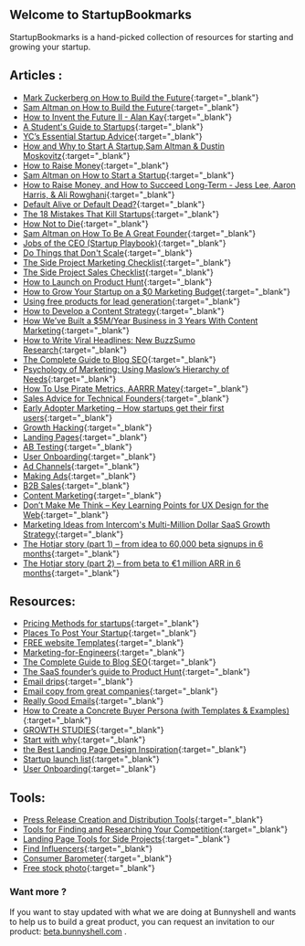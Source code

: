 ## Welcome to StartupBookmarks

StartupBookmarks is a hand-picked collection of resources for starting and growing your startup.


## Articles :


* [Mark Zuckerberg on How to Build the Future](https://blog.ycombinator.com/mark-zuckerberg-future-interview/){:target="_blank"}
* [Sam Altman on How to Build the Future](https://blog.ycombinator.com/sam-altman-on-how-to-build-the-future/){:target="_blank"}
* [How to Invent the Future II - Alan Kay](https://www.startupschool.org/videos/12){:target="_blank"}
* [A Student's Guide to Startups](http://paulgraham.com/mit.html){:target="_blank"}
* [YC’s Essential Startup Advice](https://blog.ycombinator.com/ycs-essential-startup-advice/){:target="_blank"}
* [How and Why to Start A Startup,Sam Altman & Dustin Moskovitz](https://www.startupschool.org/videos/1){:target="_blank"}
* [How to Raise Money](http://paulgraham.com/fr.html){:target="_blank"}
* [Sam Altman on How to Start a Startup](http://startupclass.samaltman.com/courses/lec19/){:target="_blank"}
* [How to Raise Money, and How to Succeed Long-Term - Jess Lee, Aaron Harris, & Ali Rowghani](https://www.startupschool.org/videos/18){:target="_blank"}
* [Default Alive or Default Dead?](http://paulgraham.com/aord.html){:target="_blank"}
* [The 18 Mistakes That Kill Startups](http://paulgraham.com/startupmistakes.html){:target="_blank"}
* [How Not to Die](http://www.paulgraham.com/die.html){:target="_blank"}
* [Sam Altman on How To Be A Great Founder](http://startupclass.samaltman.com/courses/lec13/){:target="_blank"}
* [Jobs of the CEO (Startup Playbook)](http://playbook.samaltman.com/#ceo){:target="_blank"}
* [Do Things that Don't Scale](http://paulgraham.com/ds.html){:target="_blank"}
* [The Side Project Marketing Checklist](https://www.sideprojectchecklist.com/marketing-checklist/){:target="_blank"}
* [The Side Project Sales Checklist](https://www.sideprojectchecklist.com/sales-checklist/){:target="_blank"}
* [How to Launch on Product Hunt](https://blog.producthunt.com/how-to-launch-on-product-hunt-7c1843e06399){:target="_blank"}
* [How to Grow Your Startup on a $0 Marketing Budget](https://producthabits.com/how-to-grow-your-startup-on-a-0-marketing-budget/){:target="_blank"}
* [Using free products for lead generation](https://blog.clearbit.com/how-were-using-free-tools-to-engage-developers/){:target="_blank"}
* [How to Develop a Content Strategy](https://blog.ladder.io/content-strategy/){:target="_blank"}
* [How We’ve Built a $5M/Year Business in 3 Years With Content Marketing](https://www.groovehq.com/blog/how-we-built-a-5m-business-with-content-marketing){:target="_blank"}
* [How to Write Viral Headlines: New BuzzSumo Research](https://buzzsumo.com/blog/5-ways-create-amazing-viral-headlines/#gs.mN_eAUU){:target="_blank"}
* [The Complete Guide to Blog SEO](https://webris.org/blog-seo-how-to-optimize-your-blog-for-google/){:target="_blank"}
* [Psychology of Marketing: Using Maslow’s Hierarchy of Needs](https://kopywritingkourse.com/marketing-psychology/){:target="_blank"}
* [How To Use Pirate Metrics, AARRR Matey](https://www.autopilothq.com/blog/pirate-metrics/){:target="_blank"}
* [Sales Advice for Technical Founders](https://blog.ycombinator.com/sales-advice-for-technical-founders/){:target="_blank"}
* [Early Adopter Marketing – How startups get their first users](https://www.kevin-indig.com/early-adopter-marketing-startups-get-first-users/){:target="_blank"}
* [Growth Hacking](https://www.julian.com/guide/growth/intro){:target="_blank"}
* [Landing Pages](https://www.julian.com/guide/growth/landing-pages){:target="_blank"}
* [AB Testing](https://www.julian.com/guide/growth/ab-testing){:target="_blank"}
* [User Onboarding](https://www.julian.com/guide/growth/user-onboarding){:target="_blank"}
* [Ad Channels](https://www.julian.com/guide/growth/ad-channels){:target="_blank"}
* [Making Ads](https://www.julian.com/guide/growth/make-ads){:target="_blank"}
* [B2B Sales](https://www.julian.com/guide/growth/b2b-sales){:target="_blank"}
* [Content Marketing](https://www.julian.com/guide/growth/content-marketing){:target="_blank"}
* [Don’t Make Me Think – Key Learning Points for UX Design for the Web](https://www.interaction-design.org/literature/article/don-t-make-me-think-key-learning-points-for-ux-design-for-the-web){:target="_blank"}
* [Marketing Ideas from Intercom's Multi-Million Dollar SaaS Growth Strategy](https://okdork.com/marketing-ideas-from-intercom/){:target="_blank"}
* [The Hotjar story (part 1) – from idea to 60,000 beta signups in 6 months](https://www.hotjar.com/blog/2016/01/12/the-hotjar-story-part-1-from-idea-to-60000-beta-signups-in-6-months/){:target="_blank"}
* [The Hotjar story (part 2) – from beta to €1 million ARR in 6 months](https://www.hotjar.com/blog/the-hotjar-story-part-2-from-beta-to-1-million-arr-in-6-months){:target="_blank"}


## Resources:


* [Pricing Methods for startups](https://taprun.com/methods/){:target="_blank"}
* [Places To Post Your Startup](https://github.com/mmccaff/PlacesToPostYourStartup){:target="_blank"}
* [FREE website Templates](https://html5up.net/){:target="_blank"}
* [Marketing-for-Engineers](https://github.com/LisaDziuba/Marketing-for-Engineers){:target="_blank"}
* [The Complete Guide to Blog SEO](https://webris.org/blog-seo-how-to-optimize-your-blog-for-google/){:target="_blank"}
* [The SaaS founder’s guide to Product Hunt](https://amplifr.com/blog/en/amplifr-on-producthunt/){:target="_blank"}
* [Email drips](https://www.emaildrips.com/){:target="_blank"}
* [Email copy from great companies](https://www.goodemailcopy.com/){:target="_blank"}
* [Really Good Emails](https://reallygoodemails.com/){:target="_blank"}
* [How to Create a Concrete Buyer Persona (with Templates & Examples)](https://optinmonster.com/how-to-create-a-concrete-buyer-persona-with-templates-examples/){:target="_blank"}
* [GROWTH STUDIES](https://growthhackers.com/growth-studies){:target="_blank"}
* [Start with why](https://startwithwhy.com/){:target="_blank"}
* [the Best Landing Page Design Inspiration](https://www.landingfolio.com/){:target="_blank"}
* [Startup launch list](https://startuplaunchlist.com/){:target="_blank"}
* [User Onboarding](https://www.dropbox.com/sh/jhy0i4g5xcseuft/AACgsCbH3YpL8hX3YTRRLgC6a?dl=0){:target="_blank"}


## Tools:


* [Press Release Creation and Distribution Tools](https://www.sideprojectchecklist.com/2017/press-release-tools/){:target="_blank"}
* [Tools for Finding and Researching Your Competition](https://www.sideprojectchecklist.com/2017/competition-tools/){:target="_blank"}
* [Landing Page Tools for Side Projects](https://www.sideprojectchecklist.com/2017/landing-page-tools/){:target="_blank"}
* [Find Influencers](https://klear.com/features/find-influencers){:target="_blank"}
* [Consumer Barometer](https://www.consumerbarometer.com/en/){:target="_blank"}
* [Free stock photo](https://www.pexels.com/){:target="_blank"}


### Want more ?

If you want to stay updated with what we are doing at Bunnyshell and wants to help us to build a great product, you can request an invitation to our product: [beta.bunnyshell.com](https://beta.bunnyshell.com/) .
